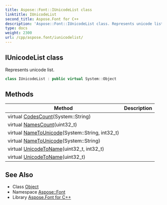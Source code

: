 ```yaml
---
title: Aspose::Font::IUnicodeList class
linktitle: IUnicodeList
second_title: Aspose.Font for C++
description: 'Aspose::Font::IUnicodeList class. Represents unicode list in C++.'
type: docs
weight: 2300
url: /cpp/aspose.font/iunicodelist/
---
```

## IUnicodeList class


Represents unicode list.

```cpp
class IUnicodeList : public virtual System::Object
```

## Methods

| Method | Description |
| --- | --- |
| virtual [CodesCount](./codescount/)(System::String) |  |
| virtual [NamesCount](./namescount/)(uint32_t) |  |
| virtual [NameToUnicode](./nametounicode/)(System::String, int32_t) |  |
| virtual [NameToUnicode](./nametounicode/)(System::String) |  |
| virtual [UnicodeToName](./unicodetoname/)(uint32_t, int32_t) |  |
| virtual [UnicodeToName](./unicodetoname/)(uint32_t) |  |
## See Also

* Class [Object](../../system/object/)
* Namespace [Aspose::Font](../)
* Library [Aspose.Font for C++](../../)
